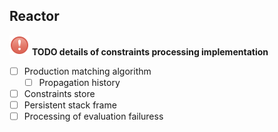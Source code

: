 
## Reactor

 ![](img/errorDialog.png) **TODO details of constraints processing implementation**

- [ ] Production matching algorithm
    - [ ] Propagation history
- [ ] Constraints store
- [ ] Persistent stack frame
- [ ] Processing of evaluation failuress